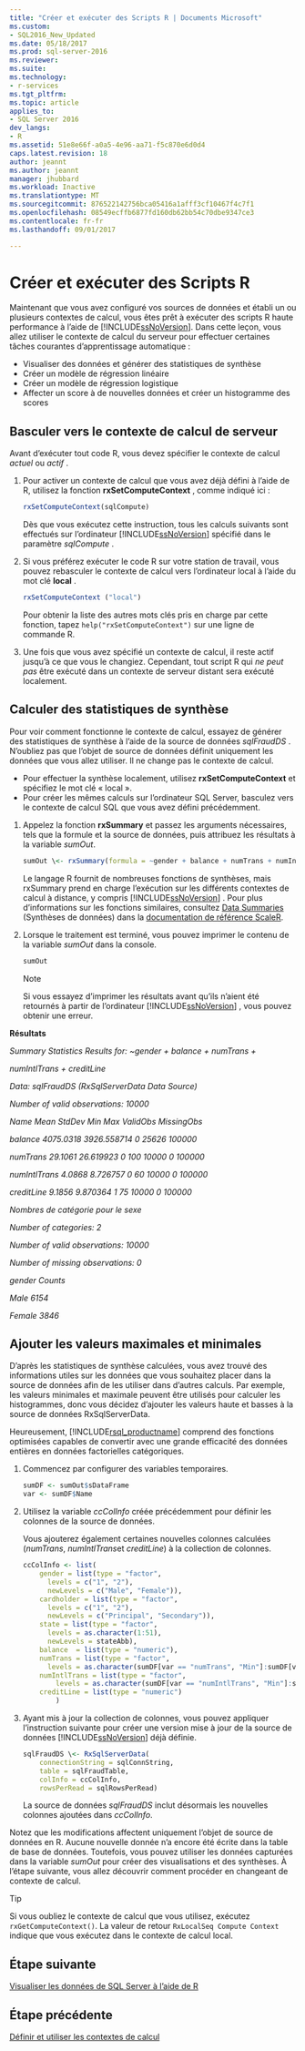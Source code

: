 ```yaml
---
title: "Créer et exécuter des Scripts R | Documents Microsoft"
ms.custom:
- SQL2016_New_Updated
ms.date: 05/18/2017
ms.prod: sql-server-2016
ms.reviewer: 
ms.suite: 
ms.technology:
- r-services
ms.tgt_pltfrm: 
ms.topic: article
applies_to:
- SQL Server 2016
dev_langs:
- R
ms.assetid: 51e8e66f-a0a5-4e96-aa71-f5c870e6d0d4
caps.latest.revision: 18
author: jeannt
ms.author: jeannt
manager: jhubbard
ms.workload: Inactive
ms.translationtype: MT
ms.sourcegitcommit: 876522142756bca05416a1afff3cf10467f4c7f1
ms.openlocfilehash: 08549ecffb6877fd160db62bb54c70dbe9347ce3
ms.contentlocale: fr-fr
ms.lasthandoff: 09/01/2017

---
```

# <a name="create-and-run-r-scripts"></a>Créer et exécuter des Scripts R

Maintenant que vous avez configuré vos sources de données et établi un ou plusieurs contextes de calcul, vous êtes prêt à exécuter des scripts R haute performance à l’aide de [!INCLUDE[ssNoVersion](../../includes/ssnoversion-md.md)].  Dans cette leçon, vous allez utiliser le contexte de calcul du serveur pour effectuer certaines tâches courantes d’apprentissage automatique :

- Visualiser des données et générer des statistiques de synthèse
- Créer un modèle de régression linéaire
- Créer un modèle de régression logistique
- Affecter un score à de nouvelles données et créer un histogramme des scores

## <a name="change-compute-context-to-the-server"></a>Basculer vers le contexte de calcul de serveur

Avant d’exécuter tout code R, vous devez spécifier le contexte de calcul *actuel* ou *actif* .

1. Pour activer un contexte de calcul que vous avez déjà défini à l’aide de R, utilisez la fonction **rxSetComputeContext** , comme indiqué ici :
  
    ```R
    rxSetComputeContext(sqlCompute)
    ```
  
    Dès que vous exécutez cette instruction, tous les calculs suivants sont effectués sur l’ordinateur [!INCLUDE[ssNoVersion](../../includes/ssnoversion-md.md)] spécifié dans le paramètre *sqlCompute* .
  
2. Si vous préférez exécuter le code R sur votre station de travail, vous pouvez rebasculer le contexte de calcul vers l’ordinateur local à l’aide du mot clé  **local** .
  
    ```R
    rxSetComputeContext ("local")
    ```
  
    Pour obtenir la liste des autres mots clés pris en charge par cette fonction, tapez `help("rxSetComputeContext")` sur une ligne de commande R.
  
3. Une fois que vous avez spécifié un contexte de calcul, il reste actif jusqu’à ce que vous le changiez. Cependant, tout script R qui *ne peut pas* être exécuté dans un contexte de serveur distant sera exécuté localement.

## <a name="compute-summary-statistics"></a>Calculer des statistiques de synthèse

Pour voir comment fonctionne le contexte de calcul, essayez de générer des statistiques de synthèse à l’aide de la source de données *sqlFraudDS* .  N’oubliez pas que l’objet de source de données définit uniquement les données que vous allez utiliser. Il ne change pas le contexte de calcul.

+ Pour effectuer la synthèse localement, utilisez **rxSetComputeContext** et spécifiez le mot clé « local ».
+ Pour créer les mêmes calculs sur l’ordinateur SQL Server, basculez vers le contexte de calcul SQL que vous avez défini précédemment.

1. Appelez la fonction **rxSummary** et passez les arguments nécessaires, tels que la formule et la source de données, puis attribuez les résultats à la variable *sumOut*.
  
    ```R
    sumOut \<- rxSummary(formula = ~gender + balance + numTrans + numIntlTrans + creditLine, data = sqlFraudDS)
    ```
  
    Le langage R fournit de nombreuses fonctions de synthèses, mais rxSummary prend en charge l’exécution sur les différents contextes de calcul à distance, y compris [!INCLUDE[ssNoVersion](../../includes/ssnoversion-md.md)] .  Pour plus d’informations sur les fonctions similaires, consultez [Data Summaries](https://msdn.microsoft.com/microsoft-r/scaler-user-guide-data-summaries) (Synthèses de données) dans la [documentation de référence ScaleR](https://msdn.microsoft.com/microsoft-r/scaler/scaler).
  
2. Lorsque le traitement est terminé, vous pouvez imprimer le contenu de la variable *sumOut* dans la console.
  
    ```R
    sumOut
    ```
  
    > [!NOTE]
    > Si vous essayez d’imprimer les résultats avant qu’ils n’aient été retournés à partir de l’ordinateur [!INCLUDE[ssNoVersion](../../includes/ssnoversion-md.md)] , vous pouvez obtenir une erreur.


**Résultats**

*Summary Statistics Results for: ~gender + balance + numTrans +*

 *numIntlTrans + creditLine*

 *Data: sqlFraudDS (RxSqlServerData Data Source)*

 *Number of valid observations: 10000*

 *Name  Mean    StdDev  Min Max ValidObs    MissingObs*

 *balance       4075.0318 3926.558714            0   25626 100000*

 *numTrans        29.1061   26.619923 0     100 10000    0           100000*

 *numIntlTrans     4.0868    8.726757 0      60 10000    0           100000*

 *creditLine 9.1856 9.870364 1 75 10000 0 100000*

 *Nombres de catégorie pour le sexe*

 *Number of categories: 2*

 *Number of valid observations: 10000*

 *Number of missing observations: 0*

 *gender Counts*

 *Male   6154*

  *Female 3846*

## <a name="add-maximum-and-minimum-values"></a>Ajouter les valeurs maximales et minimales

D’après les statistiques de synthèse calculées, vous avez trouvé des informations utiles sur les données que vous souhaitez placer dans la source de données afin de les utiliser dans d’autres calculs. Par exemple, les valeurs minimales et maximale peuvent être utilisés pour calculer les histogrammes, donc vous décidez d’ajouter les valeurs haute et basses à la source de données RxSqlServerData.

Heureusement, [!INCLUDE[rsql_productname](../../includes/rsql-productname-md.md)] comprend des fonctions optimisées capables de convertir avec une grande efficacité des données entières en données factorielles catégoriques.

1. Commencez par configurer des variables temporaires.
  
    ```R
    sumDF <- sumOut$sDataFrame
    var <- sumDF$Name
    ```
  
2. Utilisez la variable *ccColInfo* créée précédemment pour définir les colonnes de la source de données.
  
    Vous ajouterez également certaines nouvelles colonnes calculées (*numTrans*, *numIntlTrans*et *creditLine*) à la collection de colonnes.
  
    ```R 
    ccColInfo <- list(
        gender = list(type = "factor",
          levels = c("1", "2"), 
          newLevels = c("Male", "Female")),
        cardholder = list(type = "factor",
          levels = c("1", "2"), 
          newLevels = c("Principal", "Secondary")), 
        state = list(type = "factor", 
          levels = as.character(1:51), 
          newLevels = stateAbb), 
        balance  = list(type = "numeric"),
        numTrans = list(type = "factor", 
          levels = as.character(sumDF[var == "numTrans", "Min"]:sumDF[var == "numTrans", "Max"])),
        numIntlTrans = list(type = "factor",  
            levels = as.character(sumDF[var == "numIntlTrans", "Min"]:sumDF[var =="numIntlTrans", "Max"])),
        creditLine = list(type = "numeric")
            )
    ```
  
3. Ayant mis à jour la collection de colonnes, vous pouvez appliquer l’instruction suivante pour créer une version mise à jour de la source de données [!INCLUDE[ssNoVersion](../../includes/ssnoversion-md.md)] déjà définie.
  
    ```R
    sqlFraudDS \<- RxSqlServerData(
        connectionString = sqlConnString,
        table = sqlFraudTable,
        colInfo = ccColInfo,
        rowsPerRead = sqlRowsPerRead)
    ```
  
    La source de données *sqlFraudDS* inclut désormais les nouvelles colonnes ajoutées dans *ccColInfo*.
  
  Notez que les modifications affectent uniquement l’objet de source de données en R. Aucune nouvelle donnée n’a encore été écrite dans la table de base de données. Toutefois, vous pouvez utiliser les données capturées dans la variable *sumOut* pour créer des visualisations et des synthèses. À l’étape suivante, vous allez découvrir comment procéder en changeant de contexte de calcul.

> [!TIP]
> Si vous oubliez le contexte de calcul que vous utilisez, exécutez `rxGetComputeContext()`.  La valeur de retour `RxLocalSeq Compute Context` indique que vous exécutez dans le contexte de calcul local.

## <a name="next-step"></a>Étape suivante

[Visualiser les données de SQL Server à l’aide de R](../../advanced-analytics/tutorials/deepdive-visualize-sql-server-data-using-r.md)

## <a name="previous-step"></a>Étape précédente

[Définir et utiliser les contextes de calcul](../../advanced-analytics/tutorials/deepdive-define-and-use-compute-contexts.md)


